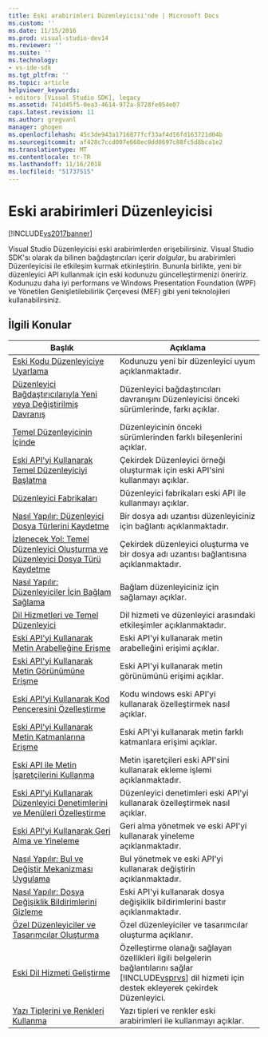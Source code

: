 ```yaml
---
title: Eski arabirimleri Düzenleyicisi'nde | Microsoft Docs
ms.custom: ''
ms.date: 11/15/2016
ms.prod: visual-studio-dev14
ms.reviewer: ''
ms.suite: ''
ms.technology:
- vs-ide-sdk
ms.tgt_pltfrm: ''
ms.topic: article
helpviewer_keywords:
- editors [Visual Studio SDK], legacy
ms.assetid: 741d45f5-0ea3-4614-972a-8728fe054e07
caps.latest.revision: 11
ms.author: gregvanl
manager: ghogen
ms.openlocfilehash: 45c3de943a1716877fcf33af4d16fd163721d04b
ms.sourcegitcommit: af428c7ccd007e668ec0dd8697c88fc5d8bca1e2
ms.translationtype: MT
ms.contentlocale: tr-TR
ms.lasthandoff: 11/16/2018
ms.locfileid: "51737515"
---
```

# <a name="legacy-interfaces-in-the-editor"></a>Eski arabirimleri Düzenleyicisi
[!INCLUDE[vs2017banner](../includes/vs2017banner.md)]

Visual Studio Düzenleyicisi eski arabirimlerden erişebilirsiniz. Visual Studio SDK'sı olarak da bilinen bağdaştırıcıları içerir *dolgular*, bu arabirimleri Düzenleyicisi ile etkileşim kurmak etkinleştirin. Bununla birlikte, yeni bir düzenleyici API kullanmak için eski kodunuzu güncelleştirmenizi öneririz. Kodunuzu daha iyi performans ve Windows Presentation Foundation (WPF) ve Yönetilen Genişletilebilirlik Çerçevesi (MEF) gibi yeni teknolojileri kullanabilirsiniz.  
  
## <a name="related-topics"></a>İlgili Konular  
  
|Başlık|Açıklama|  
|-----------|-----------------|  
|[Eski Kodu Düzenleyiciye Uyarlama](../extensibility/adapting-legacy-code-to-the-editor.md)|Kodunuzu yeni bir düzenleyici uyum açıklanmaktadır.|  
|[Düzenleyici Bağdaştırıcılarıyla Yeni veya Değiştirilmiş Davranış](../extensibility/new-or-changed-behavior-with-editor-adapters.md)|Düzenleyici bağdaştırıcıları davranışını Düzenleyicisi önceki sürümlerinde, farkı açıklar.|  
|[Temel Düzenleyicinin İçinde](../extensibility/inside-the-core-editor.md)|Düzenleyicinin önceki sürümlerinden farklı bileşenlerini açıklar.|  
|[Eski API'yi Kullanarak Temel Düzenleyiciyi Başlatma](../extensibility/instantiating-the-core-editor-by-using-the-legacy-api.md)|Çekirdek Düzenleyici örneği oluşturmak için eski API'sini kullanmayı açıklar.|  
|[Düzenleyici Fabrikaları](../extensibility/editor-factories.md)|Düzenleyici fabrikaları eski API ile kullanmayı açıklar.|  
|[Nasıl Yapılır: Düzenleyici Dosya Türlerini Kaydetme](../extensibility/how-to-register-editor-file-types.md)|Bir dosya adı uzantısı düzenleyiciniz için bağlantı açıklanmaktadır.|  
|[İzlenecek Yol: Temel Düzenleyici Oluşturma ve Düzenleyici Dosya Türü Kaydetme](../extensibility/walkthrough-creating-a-core-editor-and-registering-an-editor-file-type.md)|Çekirdek düzenleyici oluşturma ve bir dosya adı uzantısı bağlantısına açıklanmaktadır.|  
|[Nasıl Yapılır: Düzenleyiciler İçin Bağlam Sağlama](../extensibility/how-to-provide-context-for-editors.md)|Bağlam düzenleyiciniz için sağlamayı açıklar.|  
|[Dil Hizmetleri ve Temel Düzenleyici](../extensibility/language-services-and-the-core-editor.md)|Dil hizmeti ve düzenleyici arasındaki etkileşimler açıklanmaktadır.|  
|[Eski API'yi Kullanarak Metin Arabelleğine Erişme](../extensibility/accessing-the-text-buffer-by-using-the-legacy-api.md)|Eski API'yi kullanarak metin arabelleğini erişimi açıklar.|  
|[Eski API'yi Kullanarak Metin Görünümüne Erişme](../extensibility/accessing-thetext-view-by-using-the-legacy-api.md)|Eski API'yi kullanarak metin görünümünü erişimi açıklar.|  
|[Eski API'yi Kullanarak Kod Penceresini Özelleştirme](../extensibility/customizing-code-windows-by-using-the-legacy-api.md)|Kodu windows eski API'yi kullanarak özelleştirmek nasıl açıklar.|  
|[Eski API'yi Kullanarak Metin Katmanlarına Erişme](../extensibility/accessing-text-layers-by-using-the-legacy-api.md)|Eski API'yi kullanarak metin farklı katmanlara erişimi açıklar.|  
|[Eski API ile Metin İşaretçilerini Kullanma](../extensibility/using-text-markers-with-the-legacy-api.md)|Metin işaretçileri eski API'sini kullanarak ekleme işlemi açıklanmaktadır.|  
|[Eski API'yi Kullanarak Düzenleyici Denetimlerini ve Menüleri Özelleştirme](../extensibility/customizing-editor-controls-and-menus-by-using-the-legacy-api.md)|Düzenleyici denetimleri eski API'yi kullanarak özelleştirmek nasıl açıklar.|  
|[Eski API'yi Kullanarak Geri Alma ve Yineleme](../extensibility/managing-undo-and-redo-by-using-the-legacy-api.md)|Geri alma yönetmek ve eski API'yi kullanarak yineleme açıklanmaktadır.|  
|[Nasıl Yapılır: Bul ve Değiştir Mekanizması Uygulama](../extensibility/how-to-implement-the-find-and-replace-mechanism.md)|Bul yönetmek ve eski API'yi kullanarak değiştirin açıklanmaktadır.|  
|[Nasıl Yapılır: Dosya Değişiklik Bildirimlerini Gizleme](../extensibility/how-to-suppress-file-change-notifications.md)|Eski API'yi kullanarak dosya değişiklik bildirimlerini bastır açıklanmaktadır.|  
|[Özel Düzenleyiciler ve Tasarımcılar Oluşturma](../extensibility/creating-custom-editors-and-designers.md)|Özel düzenleyiciler ve tasarımcılar oluşturma açıklanır.|  
|[Eski Dil Hizmeti Geliştirme](../extensibility/internals/developing-a-legacy-language-service.md)|Özelleştirme olanağı sağlayan özellikleri ilgili belgelerin bağlantılarını sağlar [!INCLUDE[vsprvs](../includes/vsprvs-md.md)] dil hizmeti için destek ekleyerek çekirdek Düzenleyici.|  
|[Yazı Tiplerini ve Renkleri Kullanma](../extensibility/using-fonts-and-colors.md)|Yazı tipleri ve renkler eski arabirimleri ile kullanmayı açıklar.|

